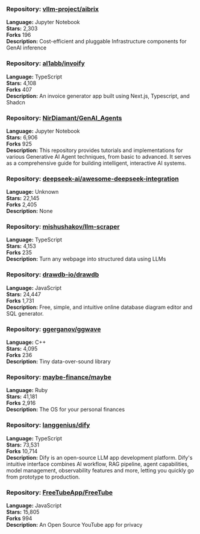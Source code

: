 ### **Repository:** [vllm-project/aibrix](https://github.com/vllm-project/aibrix)  

**Language:** Jupyter Notebook  
**Stars:** 2,303  
**Forks** 196  
**Description:** Cost-efficient and pluggable Infrastructure components for GenAI inference  

### **Repository:** [al1abb/invoify](https://github.com/al1abb/invoify)  

**Language:** TypeScript  
**Stars:** 4,108  
**Forks** 407  
**Description:** An invoice generator app built using Next.js, Typescript, and Shadcn  

### **Repository:** [NirDiamant/GenAI_Agents](https://github.com/NirDiamant/GenAI_Agents)  

**Language:** Jupyter Notebook  
**Stars:** 6,906  
**Forks** 925  
**Description:** This repository provides tutorials and implementations for various Generative AI Agent techniques, from basic to advanced. It serves as a comprehensive guide for building intelligent, interactive AI systems.  

### **Repository:** [deepseek-ai/awesome-deepseek-integration](https://github.com/deepseek-ai/awesome-deepseek-integration)  

**Language:** Unknown  
**Stars:** 22,145  
**Forks** 2,405  
**Description:** None  

### **Repository:** [mishushakov/llm-scraper](https://github.com/mishushakov/llm-scraper)  

**Language:** TypeScript  
**Stars:** 4,153  
**Forks** 235  
**Description:** Turn any webpage into structured data using LLMs  

### **Repository:** [drawdb-io/drawdb](https://github.com/drawdb-io/drawdb)  

**Language:** JavaScript  
**Stars:** 24,447  
**Forks** 1,731  
**Description:** Free, simple, and intuitive online database diagram editor and SQL generator.  

### **Repository:** [ggerganov/ggwave](https://github.com/ggerganov/ggwave)  

**Language:** C++  
**Stars:** 4,095  
**Forks** 236  
**Description:** Tiny data-over-sound library  

### **Repository:** [maybe-finance/maybe](https://github.com/maybe-finance/maybe)  

**Language:** Ruby  
**Stars:** 41,181  
**Forks** 2,916  
**Description:** The OS for your personal finances  

### **Repository:** [langgenius/dify](https://github.com/langgenius/dify)  

**Language:** TypeScript  
**Stars:** 73,531  
**Forks** 10,714  
**Description:** Dify is an open-source LLM app development platform. Dify's intuitive interface combines AI workflow, RAG pipeline, agent capabilities, model management, observability features and more, letting you quickly go from prototype to production.  

### **Repository:** [FreeTubeApp/FreeTube](https://github.com/FreeTubeApp/FreeTube)  

**Language:** JavaScript  
**Stars:** 15,805  
**Forks** 994  
**Description:** An Open Source YouTube app for privacy  

